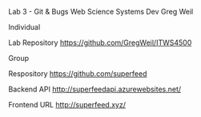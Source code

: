 Lab 3 - Git & Bugs
Web Science Systems Dev
Greg Weil


Individual

Lab Repository
https://github.com/GregWeil/ITWS4500


Group

Respository
https://github.com/superfeed

Backend API
http://superfeedapi.azurewebsites.net/

Frontend URL
http://superfeed.xyz/
